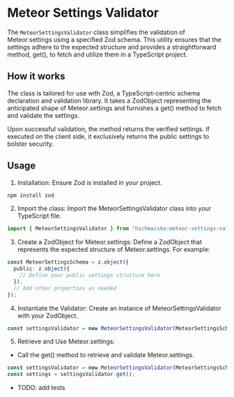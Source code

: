 # Meteor Settings Validator

The `MeteorSettingsValidator` class simplifies the validation of Meteor.settings using a specified Zod schema. This utility ensures that the settings adhere to the expected structure and provides a straightforward method, get(), to fetch and utilize them in a TypeScript project.

## How it works

The class is tailored for use with Zod, a TypeScript-centric schema declaration and validation library. It takes a ZodObject representing the anticipated shape of Meteor.settings and furnishes a get() method to fetch and validate the settings.

Upon successful validation, the method returns the verified settings. If executed on the client side, it exclusively returns the public settings to bolster security.

## Usage

1. Installation: Ensure Zod is installed in your project.

```bash
npm install zod
```

2. Import the class: Import the MeteorSettingsValidator class into your TypeScript file.
```typescript
import { MeteorSettingsValidator } from "hschmaiske:meteor-settings-validator";
```

3. Create a ZodObject for Meteor.settings: Define a ZodObject that represents the expected structure of Meteor.settings. For example:
```typescript
const MeteorSettingsSchema = z.object({
  public: z.object({
    // Define your public settings structure here
  }),
  // Add other properties as needed
});
```
4. Instantiate the Validator: Create an instance of MeteorSettingsValidator with your ZodObject.
```typescript
const settingsValidator = new MeteorSettingsValidator(MeteorSettingsSchema);
```

5. Retrieve and Use Meteor.settings:
- Call the get() method to retrieve and validate Meteor.settings.
```typescript
const settingsValidator = new MeteorSettingsValidator(MeteorSettingsSchema);
const settings = settingsValidator.get();
```

- TODO: add tests